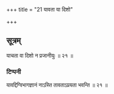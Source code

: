 +++
title = "21 यावता या दिशो"

+++
## सूत्रम्
याचता वा दिशो न प्रजानीयुः ॥ २१ ॥  
### टिप्पनी
यावद्दिग्विभागज्ञानं नाऽस्ति तावताऽप्रयता भवन्ति ॥ २१ ॥  
